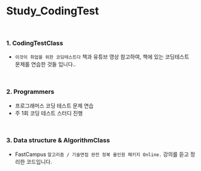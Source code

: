 # Study_CodingTest

</br>

### 1. CodingTestClass
- `이것이 취업을 위한 코딩테스트다` 책과 유튜브 영상 참고하여, 책에 있는 코딩테스트 문제를 연습한 것들 입니다..

</br>

### 2. Programmers
- 프로그래머스 코딩 테스트 문제 연습
- 주 1회 코딩 테스트 스터디 진행 

</br>

### 3. Data structure & AlgorithmClass
- FastCampus `알고리즘 / 기술면접 완전 정복 올인원 패키지 Online.` 강의를 듣고 정리한 코드입니다.

